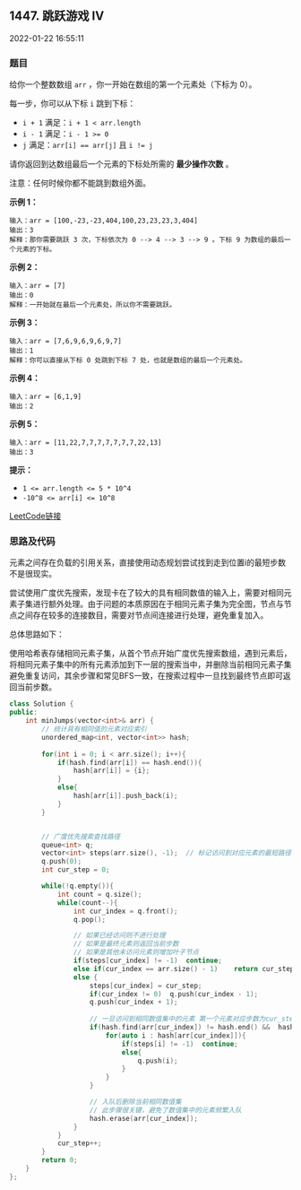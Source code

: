 ## 1447. 跳跃游戏 IV

2022-01-22 16:55:11

### 题目

给你一个整数数组 ``arr`` ，你一开始在数组的第一个元素处（下标为 0）。

每一步，你可以从下标 ``i`` 跳到下标：


- ``i + 1`` 满足：``i + 1 < arr.length``
- ``i - 1`` 满足：``i - 1 >= 0``
- ``j`` 满足：``arr[i] == arr[j]`` 且 ``i != j``


请你返回到达数组最后一个元素的下标处所需的 **最少操作次数** 。

注意：任何时候你都不能跳到数组外面。



**示例 1：**

```
输入：arr = [100,-23,-23,404,100,23,23,23,3,404]
输出：3
解释：那你需要跳跃 3 次，下标依次为 0 --> 4 --> 3 --> 9 。下标 9 为数组的最后一个元素的下标。 
```

**示例 2：**

```
输入：arr = [7]
输出：0
解释：一开始就在最后一个元素处，所以你不需要跳跃。
```

**示例 3：**

```
输入：arr = [7,6,9,6,9,6,9,7]
输出：1
解释：你可以直接从下标 0 处跳到下标 7 处，也就是数组的最后一个元素处。
```

**示例 4：**

```
输入：arr = [6,1,9]
输出：2
```

**示例 5：**

```
输入：arr = [11,22,7,7,7,7,7,7,7,22,13]
输出：3
```



**提示：**


- ``1 <= arr.length <= 5 * 10^4``
- ``-10^8 <= arr[i] <= 10^8``



[LeetCode链接](https://leetcode-cn.com/problems/jump-game-iv/)

### 思路及代码

元素之间存在负载的引用关系，直接使用动态规划尝试找到走到位置i的最短步数不是很现实。

尝试使用广度优先搜索，发现卡在了较大的具有相同数值的输入上，需要对相同元素子集进行额外处理。由于问题的本质原因在于相同元素子集为完全图，节点与节点之间存在较多的连接数目，需要对节点间连接进行处理，避免重复加入。

总体思路如下：

使用哈希表存储相同元素子集，从首个节点开始广度优先搜索数组，遇到元素后，将相同元素子集中的所有元素添加到下一层的搜索当中，并删除当前相同元素子集避免重复访问，其余步骤和常见BFS一致，在搜索过程中一旦找到最终节点即可返回当前步数。

```cpp
class Solution {
public:
    int minJumps(vector<int>& arr) {
        // 统计具有相同值的元素对应索引
        unordered_map<int, vector<int>> hash;
        
        for(int i = 0; i < arr.size(); i++){
            if(hash.find(arr[i]) == hash.end()){
                hash[arr[i]] = {i};
            }
            else{
                hash[arr[i]].push_back(i);
            }
        }


        // 广度优先搜索查找路径
        queue<int> q;
        vector<int> steps(arr.size(), -1);  // 标记访问到对应元素的最短路径
        q.push(0);
        int cur_step = 0;

        while(!q.empty()){
            int count = q.size();
            while(count--){
                int cur_index = q.front();
                q.pop();

                // 如果已经访问则不进行处理
                // 如果是最终元素则返回当前步数
                // 如果是其他未访问元素则增加叶子节点
                if(steps[cur_index] != -1)  continue;
                else if(cur_index == arr.size() - 1)    return cur_step;
                else {
                    steps[cur_index] = cur_step;
                    if(cur_index != 0)  q.push(cur_index - 1);
                    q.push(cur_index + 1);
                    
                    // 一旦访问到相同数值集中的元素 第一个元素对应步数为cur_step，其他元素对应步数为cur_step+1，需要在当前轮次入队
                    if(hash.find(arr[cur_index]) != hash.end() &&  hash[arr[cur_index]].size() != 1){
                        for(auto i : hash[arr[cur_index]]){
                            if(steps[i] != -1)  continue;
                            else{
                                q.push(i);
                            }
                        }
                    }

                    // 入队后删除当前相同数值集
                    // 此步骤很关键，避免了数值集中的元素频繁入队
                    hash.erase(arr[cur_index]);
                }
            }
            cur_step++;
        }
        return 0;
    }
};
```